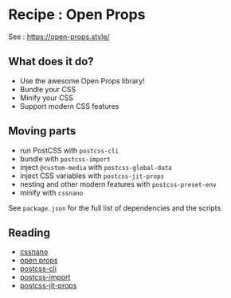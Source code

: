 # Recipe : Open Props

See : https://open-props.style/

## What does it do?

- Use the awesome Open Props library!
- Bundle your CSS
- Minify your CSS
- Support modern CSS features

## Moving parts

- run PostCSS with `postcss-cli`
- bundle with `postcss-import`
- inject `@custom-media` with `postcss-global-data`
- inject CSS variables with `postcss-jit-props`
- nesting and other modern features with `postcss-preset-env`
- minify with `cssnano`

See `package.json` for the full list of dependencies and the scripts.

## Reading 

- [cssnano](https://cssnano.co)
- [open props](https://open-props.style/)
- [postcss-cli](https://github.com/postcss/postcss-cli)
- [postcss-import](https://www.npmjs.com/package/postcss-import)
- [postcss-jit-props](https://github.com/GoogleChromeLabs/postcss-jit-props)
